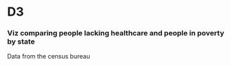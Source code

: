 # D3
### Viz comparing people lacking healthcare and people in poverty by state
Data from the census bureau
